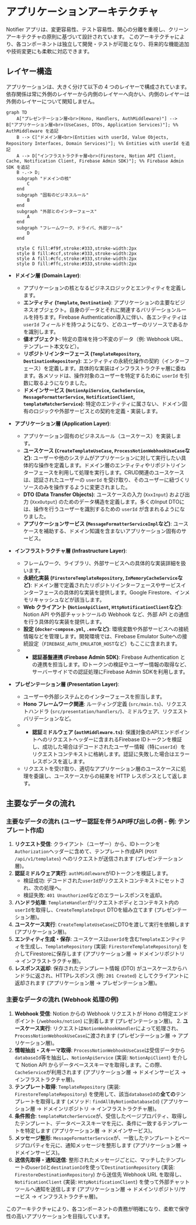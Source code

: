 # アプリケーションアーキテクチャ

Notifier アプリは、変更容易性、テスト容易性、関心の分離を重視し、クリーンアーキテクチャの原則に基づいて設計されています。
このアーキテクチャにより、各コンポーネントは独立して開発・テストが可能となり、将来的な機能追加や技術変更にも柔軟に対応できます。

## レイヤー構造

アプリケーションは、大きく分けて以下の 4 つのレイヤーで構成されています。依存関係は常に外側のレイヤーから内側のレイヤーへ向かい、内側のレイヤーは外側のレイヤーについて関知しません。

```mermaid
graph TD
    A["プレゼンテーション層<br>(Hono, Handlers, AuthMiddleware)"] --> B["アプリケーション層<br>(UseCases, DTOs, Application Services)"]; %% AuthMiddleware を追記
    B --> C["ドメイン層<br>(Entities with userId, Value Objects, Repository Interfaces, Domain Services)"]; %% Entities with userId を追記
    A --> D["インフラストラクチャ層<br>(Firestore, Notion API Client, Cache, Notification Client, Firebase Admin SDK)"]; %% Firebase Admin SDK を追記
    B -.-> D;
    subgraph "ドメインの核"
        C
    end
    subgraph "固有のビジネスルール"
        B
    end
    subgraph "外部とのインターフェース"
        A
    end
    subgraph "フレームワーク、ドライバ、外部ツール"
        D
    end

    style C fill:#f9f,stroke:#333,stroke-width:2px
    style B fill:#ccf,stroke:#333,stroke-width:2px
    style A fill:#cfc,stroke:#333,stroke-width:2px
    style D fill:#ffc,stroke:#333,stroke-width:2px

```

-   **ドメイン層 (Domain Layer)**:
    -   アプリケーションの核となるビジネスロジックとエンティティを定義します。
    -   **エンティティ (`Template`, `Destination`)**: アプリケーションの主要なビジネスオブジェクト。自身のデータとそれに関連するバリデーションルールを持ちます。Firebase Authentication導入に伴い、各エンティティは `userId` フィールドを持つようになり、どのユーザーのリソースであるかを識別します。
    -   **値オブジェクト**: 特定の意味を持つ不変のデータ（例: Webhook URL、テンプレート本文など）。
    -   **リポジトリインターフェース (`TemplateRepository`, `DestinationRepository`)**: エンティティの永続化操作の契約（インターフェース）を定義します。具体的な実装はインフラストラクチャ層に委ねます。各メソッドは、操作対象のユーザーを特定するために `userId` を引数に取るようになりました。
    -   **ドメインサービス (`NotionApiService`, `CacheService`, `MessageFormatterService`, `NotificationClient`, `templateMatcherService`)**: 特定のエンティティに属さない、ドメイン固有のロジックや外部サービスとの契約を定義・実装します。

-   **アプリケーション層 (Application Layer)**:
    -   アプリケーション固有のビジネスルール（ユースケース）を実装します。
    -   **ユースケース (`CreateTemplateUseCase`, `ProcessNotionWebhookUseCase`など)**: ユーザーや他のシステムがアプリケーションに対して実行したい具体的な操作を定義します。ドメイン層のエンティティやリポジトリインターフェースを利用して処理を実行します。CRUD関連のユースケースは、認証されたユーザーの `userId` を受け取り、そのユーザーに紐づくリソースのみを操作するように変更されました。
    -   **DTO (Data Transfer Objects)**: ユースケースの入力 (`XxxInput`) および出力 (`XxxOutput`) のためのデータ構造を定義します。多くのInput DTOには、操作を行うユーザーを識別するための `userId` が含まれるようになりました。
    -   **アプリケーションサービス (`MessageFormatterServiceImpl`など)**: ユースケースを補助する、ドメイン知識を含まないアプリケーション固有のサービス。

-   **インフラストラクチャ層 (Infrastructure Layer)**:
    -   フレームワーク、ライブラリ、外部サービスへの具体的な実装詳細を扱います。
    -   **永続化実装 (`FirestoreTemplateRepository`, `InMemoryCacheService`など)**: ドメイン層で定義されたリポジトリインターフェースやサービスインターフェースの具体的な実装を提供します。Google Firestore、インメモリキャッシュなどが該当します。
    -   **Web クライアント (`NotionApiClient`, `HttpNotificationClient`など)**: Notion API や外部チャットツールの Webhook など、外部 API との通信を行う具体的な実装を提供します。
    -   **設定 (`docker-compose.yml`, `.env`など)**: 環境変数や外部サービスへの接続情報などを管理します。開発環境では、Firebase Emulator Suiteへの接続設定（`FIREBASE_AUTH_EMULATOR_HOST`など）もここに含まれます。
    -   -   **認証基盤連携 (Firebase Admin SDK)**: Firebase Authentication との連携を担当します。IDトークンの検証やユーザー情報の取得など、サーバーサイドでの認証処理にFirebase Admin SDKを利用します。

-   **プレゼンテーション層 (Presentation Layer)**:
    -   ユーザーや外部システムとのインターフェースを担当します。
    -   **Hono フレームワーク関連**: ルーティング定義 (`src/main.ts`)、リクエストハンドラ (`src/presentation/handlers/`)、ミドルウェア、リクエストバリデーションなど。
    -   -   **認証ミドルウェア (`authMiddleware.ts`)**: 保護対象のAPIエンドポイントへのリクエストヘッダーに含まれるFirebase IDトークンを検証し、成功した場合はデコードされたユーザー情報（特に`userId`）をリクエストコンテキストに格納します。認証に失敗した場合はエラーレスポンスを返します。
    -   リクエストを受け取り、適切なアプリケーション層のユースケースに処理を委譲し、ユースケースからの結果を HTTP レスポンスとして返します。

## 主要なデータの流れ

### 主要なデータの流れ (ユーザー認証を伴うAPI呼び出しの例 - 例: テンプレート作成)

1.  **リクエスト受信**: クライアント（ユーザー）から、IDトークンを`Authorization`ヘッダーに含めて、テンプレート作成API (`POST /api/v1/templates`) へのリクエストが送信されます (プレゼンテーション層)。
2.  **認証ミドルウェア実行**: `authMiddleware`がIDトークンを検証します。
    -   検証成功: デコードされた`userId`がリクエストコンテキストにセットされ、次の処理へ。
    -   検証失敗: `401 Unauthorized`などのエラーレスポンスを返却。
3.  **ハンドラ処理**: `TemplateHandler`がリクエストボディとコンテキスト内の`userId`を取得し、`CreateTemplateInput` DTOを組み立てます (プレゼンテーション層)。
4.  **ユースケース実行**: `CreateTemplateUseCase`にDTOを渡して実行を依頼します (アプリケーション層)。
5.  **エンティティ生成・保存**: ユースケースは`userId`を含む`Template`エンティティを生成し、`TemplateRepository` (実装: `FirestoreTemplateRepository`) を介してFirestoreに保存します (アプリケーション層 → ドメインリポジトリ → インフラストラクチャ層)。
6.  **レスポンス返却**: 保存されたテンプレート情報 (DTO) がユースケースからハンドラに返され、HTTPレスポンス (例: `201 Created`) としてクライアントに返却されます (アプリケーション層 → プレゼンテーション層)。

### 主要なデータの流れ (Webhook 処理の例)

1.  **Webhook 受信**: Notion からの Webhook リクエストが Hono の特定エンドポイント (`/webhooks/notion`) に到着します (プレゼンテーション層)。
    2.  **ユースケース実行**: リクエストは`NotionWebhookHandler`によって処理され、`ProcessNotionWebhookUseCase`に渡されます (プレゼンテーション層 → アプリケーション層)。
3.  **情報抽出・スキーマ取得**: `ProcessNotionWebhookUseCase`は受信データから`databaseId`等を抽出し、`NotionApiService` (実装: `NotionApiClient`) を介して Notion API からデータベーススキーマを取得します。この際、`CacheService`が利用されます (アプリケーション層 → ドメインサービス → インフラストラクチャ層)。
4.  **テンプレート取得**: `TemplateRepository` (実装: `FirestoreTemplateRepository`) を使用して、該当`databaseId`の**全ての**テンプレートを取得します (メソッド: `findAllByNotionDatabaseId`) (アプリケーション層 → ドメインリポジトリ → インフラストラクチャ層)。
5.  **条件照合**: `templateMatcherService`が、受信したページプロパティ、取得したテンプレート、データベーススキーマを元に、条件に一致するテンプレートを特定します (アプリケーション層 → ドメインサービス)。
6.  **メッセージ整形**: `MessageFormatterService`が、一致したテンプレートとページプロパティを元に、通知メッセージを整形します (アプリケーション層 → ドメインサービス)。
7.  **送信先取得・通知送信**: 整形されたメッセージごとに、マッチしたテンプレートの`userId`と`destinationId`を使って`DestinationRepository` (実装: `FirestoreDestinationRepository`) から送信先 Webhook URL を取得し、`NotificationClient` (実装: `HttpNotificationClient`) を使って外部チャットツールへ通知を送信します (アプリケーション層 → ドメインリポジトリ/サービス → インフラストラクチャ層)。

このアーキテクチャにより、各コンポーネントの責務が明確になり、柔軟で保守性の高いアプリケーションを目指しています。
